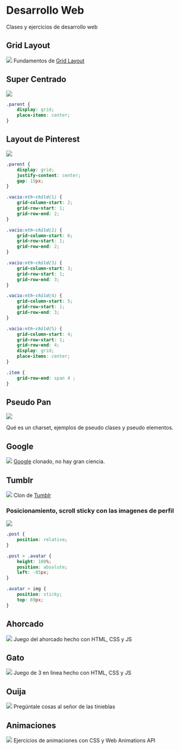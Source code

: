 # Desarrollo Web
Clases y ejercicios de desarrollo web

## Grid Layout
![](https://user-images.githubusercontent.com/20376969/89110760-9b1c1f00-d413-11ea-88c2-6bc0b702ac31.png)
Fundamentos de [Grid Layout](https://css-tricks.com/snippets/css/complete-guide-grid/)
## Super Centrado
![](https://user-images.githubusercontent.com/20376969/88968003-3c6c6f00-d274-11ea-96c5-6488a9d974de.png)
```css
.parent {
	display: grid;
	place-items: center;
}
```
## Layout de Pinterest
![](https://user-images.githubusercontent.com/20376969/89131723-a4b98b80-d4d4-11ea-8752-9b39050aca5a.png)
```css
.parent {
	display: grid;
	justify-content: center;
	gap: 15px;
}

.vacio:nth-child(1) {
    grid-column-start: 2;
    grid-row-start: 1;
    grid-row-end: 2;
}

.vacio:nth-child(2) {
    grid-column-start: 6;
    grid-row-start: 1;
    grid-row-end: 2;
}

.vacio:nth-child(3) {
    grid-column-start: 3;
    grid-row-start: 1;
    grid-row-end: 3;
}

.vacio:nth-child(4) {
    grid-column-start: 5;
    grid-row-start: 1;
    grid-row-end: 3;
}

.vacio:nth-child(5) {
    grid-column-start: 4;
    grid-row-start: 1;
    grid-row-end: 4;
    display: grid;
    place-items: center;
}

.item {
	grid-row-end: span 4 ;
}
```
## Pseudo Pan
![](https://user-images.githubusercontent.com/20376969/89131848-70929a80-d4d5-11ea-8177-3dc39adf71e6.png)

Qué es un charset, ejemplos de pseudo clases y pseudo elementos.

## Google
![](https://user-images.githubusercontent.com/20376969/89574968-9e881f80-d7f2-11ea-9c25-853beb549da0.png)
[Google](https://google.com) clonado, no hay gran ciencia.

## Tumblr
![](https://user-images.githubusercontent.com/20376969/90321677-6dee6700-df11-11ea-94e7-3c94afc91cc0.png)
Clon de [Tumblr](https://www.tumblr.com)
### Posicionamiento, scroll sticky con las imagenes de perfil
![](https://media.giphy.com/media/kZtSKarOyDP5GPggi3/giphy.gif)
```css
.post {
	position: relative;
}

.post > .avatar {
    height: 100%;
    position: absolute;
    left: -85px;
}

.avatar > img {
    position: sticky;
    top: 69px;
}
```
## Ahorcado
![](https://user-images.githubusercontent.com/20376969/114278420-6a09da80-99f5-11eb-9d24-c39eb63803dc.png)
Juego del ahorcado hecho con HTML, CSS y JS

## Gato
![](https://user-images.githubusercontent.com/20376969/114278499-bead5580-99f5-11eb-8ac5-30ece4a890dc.png)
Juego de 3 en linea hecho con HTML, CSS y JS

## Ouija
![](https://user-images.githubusercontent.com/20376969/114278542-f3211180-99f5-11eb-96c6-2ad03b3a9844.png)
Pregúntale cosas al señor de las tinieblas

## Animaciones
![](https://user-images.githubusercontent.com/20376969/114278762-dfc27600-99f6-11eb-8bb4-6309bace903e.gif)
Ejercicios de animaciones con CSS y Web Animations API